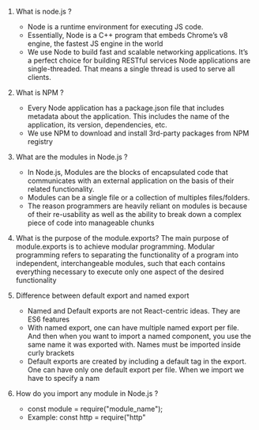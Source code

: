 1.  What is node.js ?

    - Node is a runtime environment for executing JS code.
    - Essentially, Node is a C++ program that embeds Chrome’s v8 engine, the fastest JS engine in the world
    - We use Node to build fast and scalable networking applications. It’s a perfect choice for building RESTful services Node applications are single-threaded. That means a single thread is used to serve all clients.

2.  What is NPM ?

    - Every Node application has a package.json file that includes metadata about the application. This includes the name of the application, its version, dependencies, etc.
    - We use NPM to download and install 3rd-party packages from NPM registry

3.  What are the modules in Node.js ?

    - In Node.js, Modules are the blocks of encapsulated code that communicates
      with an external application on the basis of their related functionality.
    - Modules can be a single file or a collection of multiples files/folders.
    - The reason programmers are heavily reliant on modules is because of their
      re-usability as well as the ability to break down a complex piece of code
      into manageable chunks

4.  What is the purpose of the module.exports?
    The main purpose of module.exports is to achieve modular programming.
    Modular programming refers to separating the functionality of a program
    into independent, interchangeable modules, such that each contains
    everything necessary to execute only one aspect of the desired
    functionality

5.  Difference between default export and named export

    - Named and Default exports are not React-centric ideas. They are ES6
      features
    - With named export, one can have multiple named export per file. And then
      when you want to import a named component, you use the same name it was
      exported with. Names must be imported inside curly brackets
    - Default exports are created by including a default tag in the export. One
      can have only one default export per file. When we import we have to
      specify a nam

6.  How do you import any module in Node.js ?
    - const module = require("module_name");
    - Example:
      const http = require("http"

